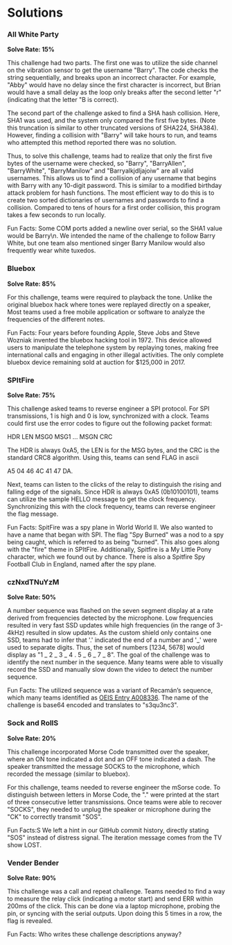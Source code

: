 # Solutions 

### All White Party

**Solve Rate: 15%**

This challenge had two parts. The first one was to utilize the side channel on the vibration sensor to get the username "Barry". The code checks the string sequentially, and breaks upon an incorrect character. For example, "Abby" would have no delay since the first character is incorrect, but Brian would have a small delay as the loop only breaks after the second letter "r" (indicating that the letter "B is correct).

The second part of the challenge asked to find a SHA hash collision. Here, SHA1
was used, and the system only compared the first five bytes. (Note this
truncation is similar to other truncated versions of SHA224, SHA384). However,
finding a collision with "Barry" will take hours to run, and teams who attempted
this method reported there was no solution. 

Thus, to solve this challenge, teams had to realize that only the first five
bytes of the username were checked, so "Barry", "BarryAllen", "BarryWhite",
"BarryManilow" and "Barryalkjdljajoiw" are all valid usernames. This allows us
to find a collision of any username that begins with Barry with any 10-digit
password. This is similar to a modified birthday attack problem for hash
functions. The most efficient way to do this is to create two sorted
dictionaries of usernames and passwords to find a collision. Compared to tens of
hours for a first order collision, this program takes a few seconds to run
locally.

Fun Facts:
Some COM ports added a newline over serial, so the SHA1 value would be Barry\n. 
We intended the name of the challenge to follow Barry White, but one team also mentioned singer Barry Manilow would also frequently wear white tuxedos. 

### Bluebox

**Solve Rate: 85%**

For this challenge, teams were required to playback the tone. Unlike the original bluebox hack where tones were replayed directly on a speaker, Most teams used a free mobile application or software to analyze the frequencies of the different notes. 

Fun Facts:
Four years before founding Apple, Steve Jobs and Steve Wozniak invented the bluebox hacking tool in 1972. This device allowed users to manipulate the telephone system by replaying tones, making free international calls and engaging in other illegal activities. The only complete bluebox device remaining sold at auction for $125,000 in 2017.


### SPItFire

**Solve Rate: 75%**

This challenge asked teams to reverse engineer a SPI protocol. For SPI transmissions, 1 is high and 0 is low, synchronized with a clock.
Teams could first use the error codes to figure out the following packet format:

HDR LEN MSG0 MSG1 ... MSGN CRC

The HDR is always 0xA5, the LEN is for the MSG bytes, and the CRC is the standard CRC8 algorithm. Using this, teams can send FLAG in ascii

A5 04 46 4C 41 47 DA.

Next, teams can listen to the clicks of the relay to distinguish the rising and
falling edge of the signals. Since HDR is always 0xA5 (0b10100101), teams can
utilize the sample HELLO message to get the clock frequency. Synchronizing this
with the clock frequency, teams can reverse engineer the flag message. 

Fun Facts:
SpitFire was a spy plane in World World II. We also wanted to have a name that began with SPI. 
The flag "Spy Burned" was a nod to a spy being caught, which is referred to as
being "burned". This also goes along with the "fire" theme in SPItFire. 
Additionally, Spitfire is a My Little Pony character, which we found out by chance. There is also a Spitfire Spy Football Club in England, named after the spy plane. 

### czNxdTNuYzM

**Solve Rate: 50%**

A number sequence was flashed on the seven segment display at a rate derived
from frequencies detected by the microphone. Low frequencies resulted in very
fast SSD updates while high frequencies (in the range of 3-4kHz) resulted in
slow updates. As the custom shield only contains one SSD, teams had to infer
that '.' indicated the end of a number and '_' were used to separate digits.
Thus, the set of numbers [1234, 5678] would display as "1 _ 2 _ 3 _ 4 . 5 _ 6 _
7 _ 8". The goal of the challenge was to identify the next number in the
sequence. Many teams were able to visually record the SSD and manually slow down
the video
to detect the number sequence.

Fun Facts:
The utilized sequence was a variant of Recamán’s sequence, which many teams
identified as [OEIS Entry A008336](https://oeis.org/A008336). The name of the
challenge is base64 encoded and translates to "s3qu3nc3".

### Sock and RollS

**Solve Rate: 20%**

This challenge incorporated Morse Code transmitted over the speaker, where an ON tone indicated a dot and an OFF tone indicated a dash. The speaker transmitted the message SOCKS to the microphone, which recorded the message (similar to bluebox). 

For this challenge, teams needed to reverse engineer the mSorse code. To distinguish between letters in Morse Code, the "." were printed at the start of three consecutive letter transmissions. Once teams were able to recover "SOCKS", they needed to unplug the speaker or microphone during the "CK" to correctly transmit "SOS".

Fun Facts:S
We left a hint in our GitHub commit history, directly stating "SOS" instead of distress signal.
The iteration message comes from the TV show LOST.

### Vender Bender

**Solve Rate: 90%**

This challenge was a call and repeat challenge. Teams needed to find a way to measure the relay click (indicating a motor start) and send ERR within 200ms of the click. This can be done via a laptop microphone, probing the pin, or syncing with the serial outputs. Upon doing this 5 times in a row, the flag is revealed.

Fun Facts:
Who writes these challenge descriptions anyway?
